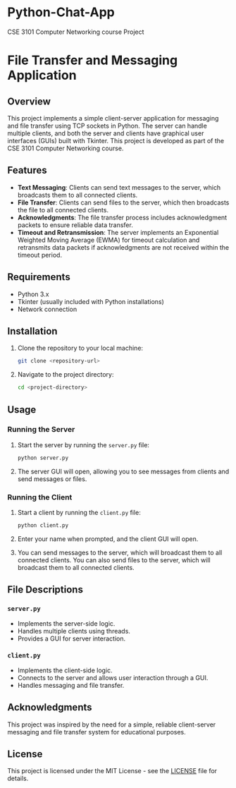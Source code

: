 # Python-Chat-App
CSE 3101 Computer Networking course Project
# File Transfer and Messaging Application

## Overview

This project implements a simple client-server application for messaging and file transfer using TCP sockets in Python. The server can handle multiple clients, and both the server and clients have graphical user interfaces (GUIs) built with Tkinter. This project is developed as part of the CSE 3101 Computer Networking course.

## Features

- **Text Messaging**: Clients can send text messages to the server, which broadcasts them to all connected clients.
- **File Transfer**: Clients can send files to the server, which then broadcasts the file to all connected clients.
- **Acknowledgments**: The file transfer process includes acknowledgment packets to ensure reliable data transfer.
- **Timeout and Retransmission**: The server implements an Exponential Weighted Moving Average (EWMA) for timeout calculation and retransmits data packets if acknowledgments are not received within the timeout period.

## Requirements

- Python 3.x
- Tkinter (usually included with Python installations)
- Network connection

## Installation

1. Clone the repository to your local machine:
    ```sh
    git clone <repository-url>
    ```

2. Navigate to the project directory:
    ```sh
    cd <project-directory>
    ```

## Usage

### Running the Server

1. Start the server by running the `server.py` file:
    ```sh
    python server.py
    ```

2. The server GUI will open, allowing you to see messages from clients and send messages or files.

### Running the Client

1. Start a client by running the `client.py` file:
    ```sh
    python client.py
    ```

2. Enter your name when prompted, and the client GUI will open.

3. You can send messages to the server, which will broadcast them to all connected clients. You can also send files to the server, which will broadcast them to all connected clients.

## File Descriptions

### `server.py`

- Implements the server-side logic.
- Handles multiple clients using threads.
- Provides a GUI for server interaction.

### `client.py`

- Implements the client-side logic.
- Connects to the server and allows user interaction through a GUI.
- Handles messaging and file transfer.

## Acknowledgments

This project was inspired by the need for a simple, reliable client-server messaging and file transfer system for educational purposes.

## License

This project is licensed under the MIT License - see the [LICENSE](LICENSE) file for details.
